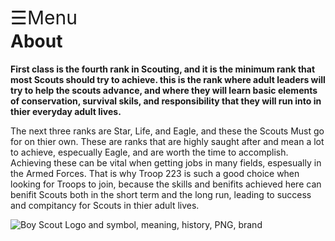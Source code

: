 <!-- NOTE: All DIVs and thier closing tags are VERY necessary DO NOT delete -->

<div id="mySidenav" class="sidenav">
  <a href="javascript:void(0)" class="closebtn" onclick="closeNav()">&times;</a>
  <a href="https://troop223.github.io/">Home</a>
  <a href="https://troop223.github.io/#Comment">Post</a>
  <a href="https://troop223.github.io/ABOUT">About</a>	
  <a href="https://troop223.github.io/#CONTACT">Contact</a>
  <a href="https://troop223.github.io/MeetingPlansHub">Meetings</a>
  <a href="https://troop223.github.io/prev+futureTrips">Trips</a>
  <a href="https://troop223.github.io/NewsHub">News</a>
  <a href="https://troop223.github.io/UpdateLog">Updates</a>
</div>

<div class="UlLeft">
<div class="Cmnt">
<span style="font-size:30px;cursor:pointer"onclick="openNav()">&#9776;Menu</span>
</div>
</div>
<title>BSA Troop 223</title>
<meta name="viewport" content="width=device-width, initial-scale=1.0">


<h1>About</h1>
<strong>
First class is the fourth rank in Scouting, and it is the minimum rank that most Scouts should try to achieve. this is the rank where adult leaders will try to help the scouts advance, and where they will learn basic elements of conservation, survival skils, and responsibility that they will run into in thier everyday adult lives.
</strong>
<br>
<p>
The next three ranks are Star, Life, and Eagle, and these the Scouts Must go for on thier own. These are ranks that are highly saught after and mean a lot to achieve, especually Eagle, and are worth the time to accomplish. Achieving these can be vital when getting jobs in many fields, espesually in the Armed Forces. That is why Troop 223 is such a good choice when looking for Troops to join, because the skills and benifits achieved here can benifit Scouts both in the short term and the long run, leading to success and compitancy for Scouts in thier adult lives.
</p>

<img src="https://github.com/Troop223/troop223.github.io/assets/168667435/40273ce7-8bd7-4b94-b4b7-7993d5f95085" alt="Boy Scout Logo and symbol, meaning, history, PNG, brand" class="responsiveIMGsmall"/>

      

<style>

.imgleft {

text-align: left;
  
}
  .flexbox-item{

    width: 100%;
    background-color: #2b2b2e;

  }

.flexbox-CONTACT {

  min-height: 500px;
  
}
  .responsiveIMGsmall {

width: auto;
height: auto;
	
}	
  img {

text-align: center;}
	
	  
.sidenav {
  height: 100%;
  width: 0;
  position: fixed;
  z-index: 1;
  top: 0;
  left: 0;
  background-color: #111;
  overflow-x: hidden;
  transition: 0.5s;
  padding-top: 60px;
}

.sidenav a {
  padding: 8px 8px 8px 32px;
  text-decoration: none;
  font-size: 25px;
  color: #818181;
  display: block;
  transition: 0.3s;
}


.sidenav a:hover {
  color: #f1f1f1;
}

.sidenav .closebtn {
  position: absolute;
  top: 0;
  right: 25px;
  font-size: 36px;
  margin-left: 50px;
}

@media screen and (max-height: 450px) {
  .sidenav {padding-top: 15px;}
  .sidenav a {font-size: 18px;}
}	

.Cmnt {float: left;}	  
  }
</style>
